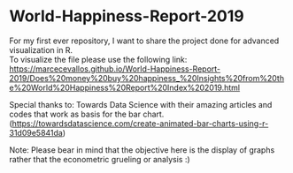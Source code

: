 # World-Happiness-Report-2019
For my first ever repository, I want to share the project done for advanced visualization in R.  
To visualize the file please use the following link:
https://marcecevallos.github.io/World-Happiness-Report-2019/Does%20money%20buy%20happiness_%20Insights%20from%20the%20World%20Happiness%20Report%20Index%202019.html

Special thanks to: Towards Data Science with their amazing articles and codes that work as basis for the bar chart. (https://towardsdatascience.com/create-animated-bar-charts-using-r-31d09e5841da)  

Note: Please bear in mind that the objective here is the display of graphs rather that the econometric grueling or analysis :)
